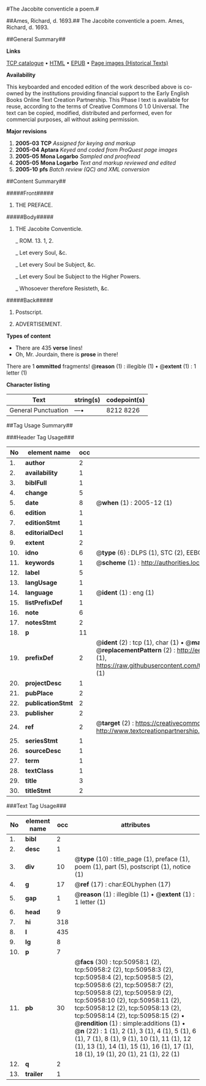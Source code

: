 #The Jacobite conventicle a poem.#

##Ames, Richard, d. 1693.##
The Jacobite conventicle a poem.
Ames, Richard, d. 1693.

##General Summary##

**Links**

[TCP catalogue](http://www.ota.ox.ac.uk/tcp/)  • 
[HTML](http://tei.it.ox.ac.uk/tcp/Texts-HTML/free/A25/A25269.html)  • 
[EPUB](http://tei.it.ox.ac.uk/tcp/Texts-EPUB/free/A25/A25269.epub) • 
[Page images (Historical Texts)](https://data.historicaltexts.jisc.ac.uk/view?pubId=eebo-11920913e&pageId=eebo-11920913e-50958-1)

**Availability**

This keyboarded and encoded edition of the
	       work described above is co-owned by the institutions
	       providing financial support to the Early English Books
	       Online Text Creation Partnership. This Phase I text is
	       available for reuse, according to the terms of Creative
	       Commons 0 1.0 Universal. The text can be copied,
	       modified, distributed and performed, even for
	       commercial purposes, all without asking permission.

**Major revisions**

1. __2005-03__ __TCP__ *Assigned for keying and markup*
1. __2005-04__ __Aptara__ *Keyed and coded from ProQuest page images*
1. __2005-05__ __Mona Logarbo__ *Sampled and proofread*
1. __2005-05__ __Mona Logarbo__ *Text and markup reviewed and edited*
1. __2005-10__ __pfs__ *Batch review (QC) and XML conversion*

##Content Summary##

#####Front#####

1. THE
PREFACE.

#####Body#####

1. THE
Jacobite Conventicle.

    _ ROM. 13. 1, 2.

    _ Let every Soul, &c.

    _ Let every Soul be Subject, &c.

    _ Let every Soul be Subject to the Higher
Powers.

    _ Whosoever therefore Resisteth, &c.

#####Back#####

1. Postscript.

1. ADVERTISEMENT.

**Types of content**

  * There are 435 **verse** lines!
  * Oh, Mr. Jourdain, there is **prose** in there!

There are 1 **ommitted** fragments! 
 @__reason__ (1) : illegible (1)  •  @__extent__ (1) : 1 letter (1)

**Character listing**


|Text|string(s)|codepoint(s)|
|---|---|---|
|General Punctuation|—•|8212 8226|

##Tag Usage Summary##

###Header Tag Usage###

|No|element name|occ|attributes|
|---|---|---|---|
|1.|__author__|2||
|2.|__availability__|1||
|3.|__biblFull__|1||
|4.|__change__|5||
|5.|__date__|8| @__when__ (1) : 2005-12 (1)|
|6.|__edition__|1||
|7.|__editionStmt__|1||
|8.|__editorialDecl__|1||
|9.|__extent__|2||
|10.|__idno__|6| @__type__ (6) : DLPS (1), STC (2), EEBO-CITATION (1), OCLC (1), VID (1)|
|11.|__keywords__|1| @__scheme__ (1) : http://authorities.loc.gov/ (1)|
|12.|__label__|5||
|13.|__langUsage__|1||
|14.|__language__|1| @__ident__ (1) : eng (1)|
|15.|__listPrefixDef__|1||
|16.|__note__|6||
|17.|__notesStmt__|2||
|18.|__p__|11||
|19.|__prefixDef__|2| @__ident__ (2) : tcp (1), char (1)  •  @__matchPattern__ (2) : ([0-9\-]+):([0-9IVX]+) (1), (.+) (1)  •  @__replacementPattern__ (2) : http://eebo.chadwyck.com/downloadtiff?vid=$1&page=$2 (1), https://raw.githubusercontent.com/textcreationpartnership/Texts/master/tcpchars.xml#$1 (1)|
|20.|__projectDesc__|1||
|21.|__pubPlace__|2||
|22.|__publicationStmt__|2||
|23.|__publisher__|2||
|24.|__ref__|2| @__target__ (2) : https://creativecommons.org/publicdomain/zero/1.0/ (1), http://www.textcreationpartnership.org/docs/. (1)|
|25.|__seriesStmt__|1||
|26.|__sourceDesc__|1||
|27.|__term__|1||
|28.|__textClass__|1||
|29.|__title__|3||
|30.|__titleStmt__|2||


###Text Tag Usage###

|No|element name|occ|attributes|
|---|---|---|---|
|1.|__bibl__|2||
|2.|__desc__|1||
|3.|__div__|10| @__type__ (10) : title_page (1), preface (1), poem (1), part (5), postscript (1), notice (1)|
|4.|__g__|17| @__ref__ (17) : char:EOLhyphen (17)|
|5.|__gap__|1| @__reason__ (1) : illegible (1)  •  @__extent__ (1) : 1 letter (1)|
|6.|__head__|9||
|7.|__hi__|318||
|8.|__l__|435||
|9.|__lg__|8||
|10.|__p__|7||
|11.|__pb__|30| @__facs__ (30) : tcp:50958:1 (2), tcp:50958:2 (2), tcp:50958:3 (2), tcp:50958:4 (2), tcp:50958:5 (2), tcp:50958:6 (2), tcp:50958:7 (2), tcp:50958:8 (2), tcp:50958:9 (2), tcp:50958:10 (2), tcp:50958:11 (2), tcp:50958:12 (2), tcp:50958:13 (2), tcp:50958:14 (2), tcp:50958:15 (2)  •  @__rendition__ (1) : simple:additions (1)  •  @__n__ (22) : 1 (1), 2 (1), 3 (1), 4 (1), 5 (1), 6 (1), 7 (1), 8 (1), 9 (1), 10 (1), 11 (1), 12 (1), 13 (1), 14 (1), 15 (1), 16 (1), 17 (1), 18 (1), 19 (1), 20 (1), 21 (1), 22 (1)|
|12.|__q__|2||
|13.|__trailer__|1||
